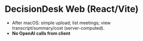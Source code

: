 # DecisionDesk Web (React/Vite)
- After macOS: simple upload; list meetings; view transcript/summary/cost (server-computed).
- **No OpenAI calls from client**
